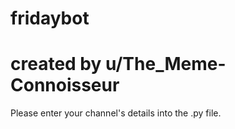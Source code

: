 # fridaybot
# created by u/The_Meme-Connoisseur

Please enter your channel's details into the .py file.
